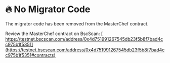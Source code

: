 # 🔥 No Migrator Code

The migrator code has been removed from the MasterChef contract.

Review the MasterChef contract on BscScan: [  
https://testnet.bscscan.com/address/0x4d751991267545db23f5b8f7bad4cc975b1f5351](https://testnet.bscscan.com/address/0x4d751991267545db23f5b8f7bad4cc975b1f5351#contracts)​



